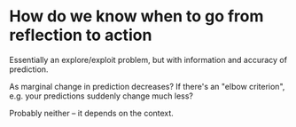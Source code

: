 # How do we know when to go from reflection to action
Essentially an explore/exploit problem, but with information and accuracy of prediction.

As marginal change in prediction decreases? If there's an "elbow criterion", e.g. your predictions suddenly change much less?

Probably neither – it depends on the context.

<!-- #p1 -->

<!-- {BearID:47F2B4E7-BC7C-4A04-B17F-1A9F47A04484-2579-0000019005ABDD4A} -->
